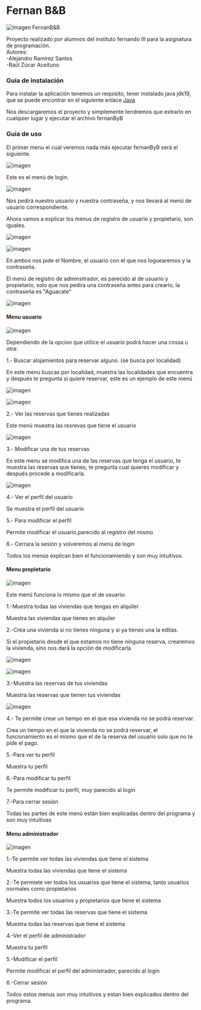 # Fernan B&B

![Imagen FernanB&B](/img/fernanbyb.png)

Proyecto realizado por alumnos del instituto fernando III para la asignatura de programación.  
Autores:  
-Alejandro Ramírez Santos  
-Raúl Zúcar Aceituno

### Guia de instalación

Para instalar la aplicación tenemos un requisito, tener instalado java jdk19, que se puede 
encontrar en el siguiente enlace [Java](https://www.oracle.com/java/technologies/javase/jdk19-archive-downloads.html)

Nos descargaremos el proyecto y simplemente tendremos que extrarlo en cualquier lugar y ejecutar
el archivo fernanByB

### Guia de uso

El primer menu el cual veremos nada más ejecutar fernanByB será el siguiente.

![imagen](/img/menulogin.png)

Este es el menú de login.

![imagen](/img/login.png)

Nos pedirá nuestro usuario y nuestra contraseña, y nos llevará al menú de usuario correspondiente.

Ahora vamos a explicar los menus de registro de usuario y propietario, son iguales.

![imagen](/img/registroUsuario.png)

![imagen](/img/registroPropietario.png)

En ambos nos pide el Nombre, el usuario con el que nos loguearemos y la contraseña.

El menú de registro de adminsitrador, es parecido al de usuario y  propietario, solo que nos pedira una contraseña antes para crearlo, la contraseña es "Aguacate"

![imagen](/img/registroAdmin.png)



#### Menu usuario
![imagen](/img/menusuario.png)

Dependiendo de la opcion que utilice el usuario podrá hacer una cossa u otra:

1.- Buscar alojamientos para reservar alguno. (se busca por localidad)

En este menu buscas por localidad, muestra las localidades que encuentra y después te pregunta si quiere reservar, este es un ejemplo de este menú

![imagen](/img/busquedaLocalidad1.png)

![imagen](/img/busquedaLocalidad2.png)

2.- Ver las reservas que tienes realizadas

Este menú muestra las resrevas que tiene el usuario

![imagen](/img/mostrarReservasUsuario.png)

3.- Modificar una de tus reservas

 En este menu se modifica una de las reservas que tenga el usuario, te muestra las reservas que tienes, te pregunta cual quieres modificar
y después procede a modificarla.

![imagen](/img/modificarReserva.png)

4.- Ver el perfil del usuario

Se muestra el perfil del usuario

5.- Para modificar el perfil

Permite modificar el usuario,parecido al registro del mismo

6.- Cerrara la sesión y volveremos al menú de login

Todos los menús explican bien el funcionamiendo y son muy intuitivos.


#### Menu propietario
![imagen](/img/menuPropietario.png)

Este menú funciona lo mismo que el de usuario:

1.-Muestra todas las viviendas que tengas en alquiler

Muestra las viviendas que tienes en alquiler

2.-Crea una vivienda si no tienes ninguna y si ya tienes una la editas.

Si el propietario desde el que estamos  no tiene ninguna reserva, crearemos la vivienda, sino nos dará la opción de modificarla

![imagen](/img/crearVivienda.png)

![imagen](/img/modificaVivienda.png)

3.-Muestra las reservas de tus viviendas

Muestra las reservas que tienen tus viviendas

![imagen](/img/mostrarReservas.png)

4.- Te permite crear un tiempo en el que esa vivienda no se podrá reservar.

Crea un tiempo en el que la vivienda no se podrá reservar, el funcionamiento es el mismo que el de la reserva 
del usuario solo que no te pide el pago.

5.-Para ver tu perfil

Muestra tu perfil

6.-Para modificar tu perfil

Te permite modificar tu perfil, muy parecido al login

7.-Para cerrar sesión

Todas las partes de este menú están bien explicadas dentro del programa y son muy intuitivas

#### Menu administrador
![imagen](/img/menuadmin.png)

1.-Te permite ver todas las viviendas que tiene el sistema

Muestra todas las viviendas que tiene el sistema

2.-Te permiete ver todos los usuarios que tiene el sistema, tanto usuarios normales como propietarios

Muestra todos los usuarios y propietarios que tiene el sistema

3.-Te permite ver todas las reservas que tiene el sistema

Muestra todas las reservas que tiene el sistema

4.-Ver el perfil de administrador

Muestra tu perfil

5.-Modificar el perfil

Permite modificar el perfil del administrador, parecido al login

6.-Cerrar sesión

Todos estos menus son muy intuitivos y estan bien explicados dentro del programa.




